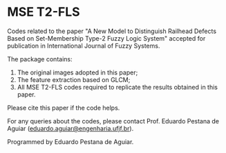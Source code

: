 # MSE T2-FLS
Codes related to the paper "A New Model to Distinguish Railhead Defects Based on Set-Membership Type-2 Fuzzy Logic System" accepted for publication in International Journal of Fuzzy Systems.

The package contains:

1. The original images adopted in this paper;
2. The feature extraction based on GLCM;
3. All MSE T2-FLS codes required to replicate the results obtained in this paper.

Please cite this paper if the code helps.

For any queries about the codes, please contact Prof. Eduardo Pestana de Aguiar (eduardo.aguiar@engenharia.ufjf.br).

Programmed by Eduardo Pestana de Aguiar.
